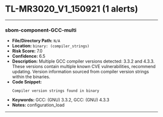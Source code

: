 # TL-MR3020_V1_150921 (1 alerts)

---

### sbom-component-GCC-multi

- **File/Directory Path:** `N/A`
- **Location:** `binary: (compiler_strings)`
- **Risk Score:** 7.0
- **Confidence:** 6.5
- **Description:** Multiple GCC compiler versions detected: 3.3.2 and 4.3.3. These versions contain multiple known CVE vulnerabilities, recommend updating. Version information sourced from compiler version strings within the binaries.
- **Code Snippet:**
  ```
  Compiler version strings found in binary
  ```
- **Keywords:** GCC: (GNU) 3.3.2, GCC: (GNU) 4.3.3
- **Notes:** configuration_load

---
